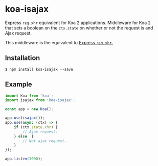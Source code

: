 # koa-isajax

Express `req.xhr` equivalent for Koa 2 applications.
Middleware for Koa 2 that sets a boolean on the `ctx.state` on whether or not the request is and Ajax request.

This middleware is the equivalent to [Express `req.xhr`.](http://expressjs.com/en/api.html#req.xhr)

## Installation
`$ npm install koa-isajax --save`

## Example

```javascript
import Koa from 'koa';
import isajax from 'koa-isajax';

const app = new Koa();

app.use(isajax());
app.use(async (ctx) => {
    if (ctx.state.xhr) {
        // Ajax request.
    } else  {
        // Not ajax request.
    }
});

app.listen(3000);
```
